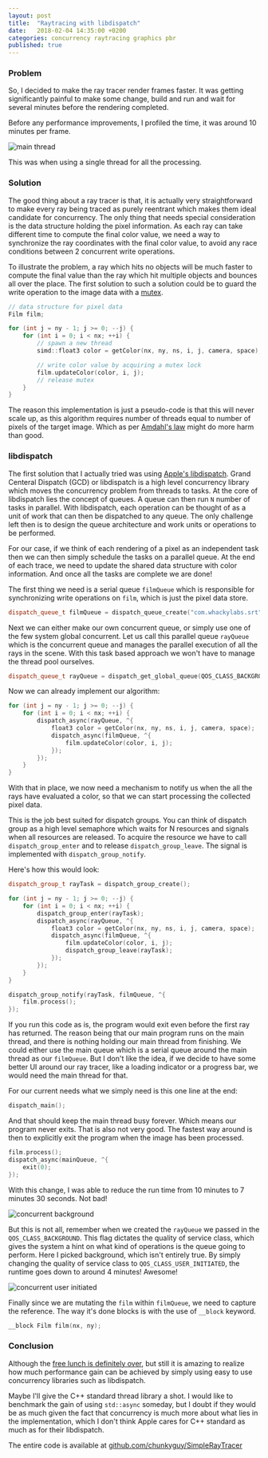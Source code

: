 ```yaml
---
layout: post
title:  "Raytracing with libdispatch"
date:   2018-02-04 14:35:00 +0200
categories: concurrency raytracing graphics pbr
published: true
---
```


### Problem

So, I decided to make the ray tracer render frames faster. It was getting significantly painful to make some change, build and run and wait for several minutes before the rendering completed.

Before any performance improvements, I profiled the time, it was around 10 minutes per frame.

![main thread](https://i.imgur.com/gYlhjjx.png)

This was when using a single thread for all the processing.

### Solution

The good thing about a ray tracer is that, it is actually very straightforward to make every ray being traced as purely reentrant which makes them ideal candidate for concurrency. The only thing that needs special consideration is the data structure holding the pixel information. As each ray can take different time to compute the final color value, we need a way to synchronize the ray coordinates with the final color value, to avoid any race conditions between 2 concurrent write operations.

To illustrate the problem, a ray which hits no objects will be much faster to compute the final value than the ray which hit multiple objects and bounces all over the place. The first solution to such a solution could be to guard the write operation to the image data with a [mutex](https://en.wikipedia.org/wiki/Lock_(computer_science)).

``` cpp
// data structure for pixel data
Film film;

for (int j = ny - 1; j >= 0; --j) {
    for (int i = 0; i < nx; ++i) {
        // spawn a new thread
        simd::float3 color = getColor(nx, ny, ns, i, j, camera, space);

        // write color value by acquiring a mutex lock
        film.updateColor(color, i, j);
        // release mutex
    }
}
```

The reason this implementation is just a pseudo-code is that this will never scale up, as this algorithm requires number of threads equal to number of pixels of the target image. Which as per [Amdahl's law](https://en.wikipedia.org/wiki/Amdahl%27s_law) might do more harm than good.

### libdispatch

The first solution that I actually tried was using [Apple's libdispatch](https://apple.github.io/swift-corelibs-libdispatch/). Grand Centeral Dispatch (GCD) or libdispatch is a high level concurrency library which moves the concurrency problem from threads to tasks. At the core of libdispatch lies the concept of queues. A queue can then run `N` number of tasks in parallel. With libdispatch, each operation can be thought of as a unit of work that can then be dispatched to any queue. The only challenge left then is to design the queue architecture and work units or operations to be performed.

For our case, if we think of each rendering of a pixel as an independent task then we can then simply schedule the tasks on a parallel queue. At the end of each trace, we need to update the shared data structure with color information. And once all the tasks are complete we are done!

The first thing we need is a serial queue `filmQueue` which is responsible for synchronizing write operations on `film`, which is just the pixel data store.

``` cpp
dispatch_queue_t filmQueue = dispatch_queue_create("com.whackylabs.srt", DISPATCH_QUEUE_SERIAL);
```

Next we can either make our own concurrent queue, or simply use one of the few system global concurrent. Let us call this parallel queue `rayQueue` which is the concurrent queue and manages the parallel execution of all the rays in the scene. With this task based approach we won't have to manage the thread pool ourselves.

``` cpp
dispatch_queue_t rayQueue = dispatch_get_global_queue(QOS_CLASS_BACKGROUND, 0);
```

Now we can already implement our algorithm:

```cpp
for (int j = ny - 1; j >= 0; --j) {
    for (int i = 0; i < nx; ++i) {
        dispatch_async(rayQueue, ^{
            float3 color = getColor(nx, ny, ns, i, j, camera, space);
            dispatch_async(filmQueue, ^{
                film.updateColor(color, i, j);
            });
        });
    }
}
```
With that in place, we now need a mechanism to notify us when the all the rays have evaluated a color, so that we can start processing the collected pixel data.

This is the job best suited for dispatch groups. You can think of dispatch group as a high level semaphore which waits for N resources and signals when all resources are released. To acquire the resource we have to call `dispatch_group_enter` and to release `dispatch_group_leave`. The signal is implemented with `dispatch_group_notify`.

Here's how this would look:

``` cpp
dispatch_group_t rayTask = dispatch_group_create();

for (int j = ny - 1; j >= 0; --j) {
    for (int i = 0; i < nx; ++i) {
        dispatch_group_enter(rayTask);
        dispatch_async(rayQueue, ^{
            float3 color = getColor(nx, ny, ns, i, j, camera, space);
            dispatch_async(filmQueue, ^{
                film.updateColor(color, i, j);
                dispatch_group_leave(rayTask);
            });
        });
    }
}

dispatch_group_notify(rayTask, filmQueue, ^{
    film.process();
});
```

If you run this code as is, the program would exit even before the first ray has returned. The reason being that our main program runs on the main thread, and there is nothing holding our main thread from finishing. We could either use the main queue which is a serial queue around the main thread as our `filmQueue`. But I don't like the idea, if we decide to have some better UI around our ray tracer, like a loading indicator or a progress bar, we would need the main thread for that.

For our current needs what we simply need is this one line at the end:

``` cpp
dispatch_main();
```

And that should keep the main thread busy forever. Which means our program never exits. That is also not very good. The fastest way around is then to explicitly exit the program when the image has been processed.

``` cpp
film.process();
dispatch_async(mainQueue, ^{
    exit(0);
});
```
With this change, I was able to reduce the run time from 10 minutes to 7 minutes 30 seconds. Not bad!

![concurrent background](https://i.imgur.com/dl65mc4.png)

But this is not all, remember when we created the `rayQueue` we passed in the `QOS_CLASS_BACKGROUND`. This flag dictates the quality of service class, which gives the system a hint on what kind of operations is the queue going to perform. Here I picked background, which isn't entirely true. By simply changing the quality of service class to `QOS_CLASS_USER_INITIATED`, the runtime goes down to around 4 minutes! Awesome!

![concurrent user initiated](https://i.imgur.com/EsqOAwG.png)


Finally since we are mutating the `film` within `filmQueue`, we need to capture the reference. The way it's done blocks is with the use of `__block` keyword.

``` cpp
__block Film film(nx, ny);
```
### Conclusion

Although the [free lunch is definitely over](http://www.gotw.ca/publications/concurrency-ddj.htm), but still it is amazing to realize how much performance gain can be achieved by simply using easy to use concurrency libraries such as libdispatch.

Maybe I'll give the C++ standard thread library a shot. I would like to benchmark the gain of using `std::async` someday, but I doubt if they would be as much given the fact that concurrency is much more about what lies in the implementation, which I don't think Apple cares for C++ standard as much as for their libdispatch.

The entire code is available at [github.com/chunkyguy/SimpleRayTracer](https://github.com/chunkyguy/SimpleRayTracer)

